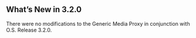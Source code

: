 
## What’s New in 3.2.0

There were no modifications to the Generic Media Proxy in conjunction with O.S. Release 3.2.0.

